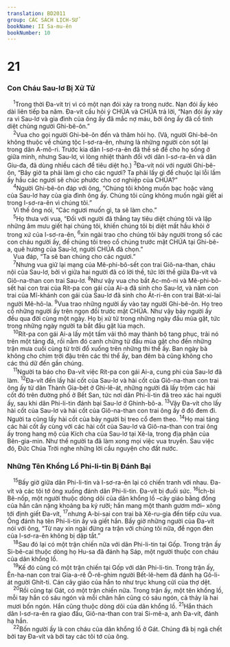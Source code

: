 ```yaml
---
translation: BD2011
group: CÁC SÁCH LỊCH-SỬ
bookName: II Sa-mu-ên 
bookNumber: 10
---
```


<div class="title"><h1>21</h1><h3>Con Cháu Sau-lơ Bị Xử Tử</h3></div>
<span class="verse 2sa_21_1"> <sup>1</sup>Trong thời Ða-vít trị vì có một nạn đói xảy ra trong nước. Nạn đói ấy kéo dài liên tiếp ba năm. Ða-vít cầu hỏi ý CHÚA và CHÚA trả lời, “Nạn đói ấy xảy ra vì Sau-lơ và gia đình của ông ấy đã mắc nợ máu, bởi ông ấy đã cố tình diệt chủng người Ghi-bê-ôn.”<br/></span>
<span class="verse 2sa_21_2"> <sup>2</sup>Vua cho gọi người Ghi-bê-ôn đến và thăm hỏi họ. (Vả, người Ghi-bê-ôn không thuộc về chủng tộc I-sơ-ra-ên, nhưng là những người còn sót lại trong dân A-mô-ri. Trước kia dân I-sơ-ra-ên đã thề sẽ để cho họ sống ở giữa mình, nhưng Sau-lơ, vì lòng nhiệt thành đối với dân I-sơ-ra-ên và dân Giu-đa, đã dùng nhiều cách để tiêu diệt họ.) </span>
<span class="verse 2sa_21_3"><sup>3</sup>Ða-vít nói với người Ghi-bê-ôn, “Bây giờ ta phải làm gì cho các ngươi? Ta phải lấy gì để chuộc lại lỗi lầm ấy hầu các ngươi sẽ chúc phước cho cơ nghiệp của CHÚA?”<br/></span>
<span class="verse 2sa_21_4"> <sup>4</sup>Người Ghi-bê-ôn đáp với ông, “Chúng tôi không muốn bạc hoặc vàng của Sau-lơ hay của gia đình ông ấy. Chúng tôi cũng không muốn ngài giết ai trong I-sơ-ra-ên vì chúng tôi.”<br/> Vì thế ông nói, “Các ngươi muốn gì, ta sẽ làm cho.”<br/></span>
<span class="verse 2sa_21_5"> <sup>5</sup>Họ thưa với vua, “Ðối với người đã thẳng tay tiêu diệt chúng tôi và lập những âm mưu giết hại chúng tôi, khiến chúng tôi bị diệt mất hầu khỏi ở trong xứ của I-sơ-ra-ên, </span>
<span class="verse 2sa_21_6"><sup>6</sup>xin ngài trao cho chúng tôi bảy người trong số các con cháu người ấy, để chúng tôi treo cổ chúng trước mặt CHÚA tại Ghi-bê-a, quê hương của Sau-lơ, người CHÚA đã chọn.”<br/> Vua đáp, “Ta sẽ ban chúng cho các ngươi.”<br/></span>
<span class="verse 2sa_21_7"> <sup>7</sup>Nhưng vua giữ lại mạng của Mê-phi-bô-sết con trai Giô-na-than, cháu nội của Sau-lơ, bởi vì giữa hai người đã có lời thề, tức lời thề giữa Ða-vít và Giô-na-than con trai Sau-lơ. </span>
<span class="verse 2sa_21_8"><sup>8</sup>Như vậy vua cho bắt Ạc-mô-ni và Mê-phi-bô-sết hai con trai của Rít-pa con gái của Ai-a đã sinh cho Sau-lơ, và năm con trai của Mĩ-khánh con gái của Sau-lơ đã sinh cho Át-ri-ên con trai Bát-xi-lai người Mê-hô-la. </span>
<span class="verse 2sa_21_9"><sup>9</sup>Vua trao những người ấy vào tay người Ghi-bê-ôn. Họ treo cổ những người ấy trên ngọn đồi trước mặt CHÚA. Như vậy bảy người ấy đều qua đời cùng một ngày. Họ bị xử tử trong những ngày đầu mùa gặt, tức trong những ngày người ta bắt đầu gặt lúa mạch.<br/></span>
<span class="verse 2sa_21_10"> <sup>10</sup>Rít-pa con gái Ai-a lấy một tấm vải thô may thành bộ tang phục, trải nó trên một tảng đá, rồi nằm đó canh chừng từ đầu mùa gặt cho đến những trận mưa cuối cùng từ trời đổ xuống trên những thi thể ấy. Ban ngày bà không cho chim trời đậu trên các thi thể ấy, ban đêm bà cũng không cho các thú dữ đến gần chúng.<br/></span>
<span class="verse 2sa_21_11"> <sup>11</sup>Người ta báo cho Ða-vít việc Rít-pa con gái Ai-a, cung phi của Sau-lơ đã làm. </span>
<span class="verse 2sa_21_12"><sup>12</sup>Ða-vít đến lấy hài cốt của Sau-lơ và hài cốt của Giô-na-than con trai ông ấy từ dân Thành Gia-bét ở Ghi-lê-át, những người đã lấy trộm các hài cốt đó trên đường phố ở Bết San, tức nơi dân Phi-li-tin đã treo xác hai người ấy, sau khi dân Phi-li-tin đánh bại Sau-lơ ở Ghinh-bô-a. </span>
<span class="verse 2sa_21_13"><sup>13</sup>Vậy Ða-vít cho lấy hài cốt của Sau-lơ và hài cốt của Giô-na-than con trai ông ấy ở đó đem đi. Người ta cũng lấy hài cốt của bảy người bị treo cổ đem theo. </span>
<span class="verse 2sa_21_14"><sup>14</sup>Họ mai táng các hài cốt ấy cùng với các hài cốt của Sau-lơ và Giô-na-than con trai ông ấy trong hang mộ của Kích cha của Sau-lơ tại Xê-la, trong địa phận của Bên-gia-min. Như thế người ta đã làm xong mọi việc vua truyền. Sau việc đó, Ðức Chúa Trời nghe những lời cầu nguyện cho đất nước.<br/></span>
<div class="title"><h3>Những Tên Khổng Lồ Phi-li-tin Bị Ðánh Bại</h3></div>
<span class="verse 2sa_21_15"> <sup>15</sup>Bấy giờ giữa dân Phi-li-tin và I-sơ-ra-ên lại có chiến tranh với nhau. Ða-vít và các tôi tớ ông xuống đánh dân Phi-li-tin. Ða-vít bị đuối sức. </span>
<span class="verse 2sa_21_16"><sup>16</sup>Ích-bi Bê-nốp, một người thuộc dòng dõi của dân khổng lồ –cây giáo bằng đồng của hắn cân nặng khoảng ba ký rưỡi; hắn mang một thanh gươm mới– xông tới định giết Ða-vít, </span>
<span class="verse 2sa_21_17"><sup>17</sup>nhưng A-bi-sai con trai bà Xê-ru-gia đến tiếp cứu vua. Ông đánh hạ tên Phi-li-tin ấy và giết hắn. Bấy giờ những người của Ða-vít nói với ông, “Từ nay xin ngài đừng ra trận với chúng tôi nữa, để ngọn đèn của I-sơ-ra-ên không bị dập tắt.”<br/></span>
<span class="verse 2sa_21_18"> <sup>18</sup>Sau đó lại có một trận chiến nữa với dân Phi-li-tin tại Gốp. Trong trận ấy Si-bê-cai thuộc dòng họ Hu-sa đã đánh hạ Sáp, một người thuộc con cháu của dân khổng lồ.<br/></span>
<span class="verse 2sa_21_19"> <sup>19</sup>Kế đó cũng có một trận chiến tại Gốp với dân Phi-li-tin. Trong trận ấy, Ên-ha-nan con trai Gia-a-rê Ô-rê-ghim người Bết-lê-hem đã đánh hạ Gô-li-át người Ghít-ti. Cán cây giáo của hắn to như trục khung cửi của thợ dệt.<br/></span>
<span class="verse 2sa_21_20"> <sup>20</sup>Rồi cũng tại Gát, có một trận chiến nữa. Trong trận ấy, một tên khổng lồ, mỗi tay hắn có sáu ngón và mỗi chân hắn cũng có sáu ngón, cả thảy là hai mươi bốn ngón. Hắn cũng thuộc dòng dõi của dân khổng lồ. </span>
<span class="verse 2sa_21_21"><sup>21</sup>Hắn thách dân I-sơ-ra-ên ra giao đấu, Giô-na-than con trai Si-mê-a, anh Ða-vít, đánh hạ hắn.<br/></span>
<span class="verse 2sa_21_22"> <sup>22</sup>Bốn người ấy là con cháu của dân khổng lồ ở Gát. Chúng đã bị ngã chết bởi tay Ða-vít và bởi tay các tôi tớ của ông.<br/></span>

